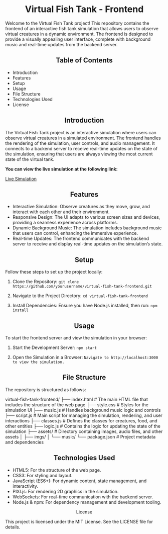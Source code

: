 # <div align="center">Virtual Fish Tank - Frontend</div>

Welcome to the Virtual Fish Tank project! This repository contains the frontend of an interactive fish tank simulation that allows users to observe virtual creatures in a dynamic environment. The frontend is designed to provide a visually appealing user interface, complete with background music and real-time updates from the backend server.

## <div align="center">Table of Contents</div>

- Introduction
- Features
- Setup
- Usage
- File Structure
- Technologies Used
- License

## <div align="center">Introduction</div>

The Virtual Fish Tank project is an interactive simulation where users can observe virtual creatures in a simulated environment. The frontend handles the rendering of the simulation, user controls, and audio management. It connects to a backend server to receive real-time updates on the state of the simulation, ensuring that users are always viewing the most current state of the virtual tank.


<strong>You can view the live simulation at the following link:</strong>

[Live Simulation](https://dynamic-chimera-9a3d30.netlify.app/)

## <div align="center">Features</div>

- Interactive Simulation: Observe creatures as they move, grow, and interact with each other and their environment.
- Responsive Design: The UI adapts to various screen sizes and devices, providing a seamless experience across platforms.
- Dynamic Background Music: The simulation includes background music that users can control, enhancing the immersive experience.
- Real-time Updates: The frontend communicates with the backend server to receive and display real-time updates on the simulation’s state.

## <div align="center">Setup</div>

Follow these steps to set up the project locally:

1. Clone the Repository:
    ```git clone https://github.com/yourusername/virtual-fish-tank-frontend.git```
    
2. Navigate to the Project Directory:
    ```cd virtual-fish-tank-frontend```
    
3. Install Dependencies:
    Ensure you have Node.js installed, then run:
    ```npm install```

## <div align="center">Usage</div>

To start the frontend server and view the simulation in your browser:

1. Start the Development Server:
    ```npm start```
    
2. Open the Simulation in a Browser:
    ```Navigate to http://localhost:3000 to view the simulation.```

## <div align="center">File Structure</div>

The repository is structured as follows:

virtual-fish-tank-frontend/
├── index.html          # The main HTML file that includes the structure of the web page
├── style.css           # Styles for the simulation UI
├── music.js            # Handles background music logic and controls
├── script.js           # Main script for managing the simulation, rendering, and user interactions
├── classes.js          # Defines the classes for creatures, food, and other entities
├── logic.js            # Contains the logic for updating the state of the simulation
├── assets/             # Directory containing images, audio files, and other assets
│   ├── imgs/
│   └── music/
└── package.json        # Project metadata and dependencies

## <div align="center">Technologies Used</div>

- HTML5: For the structure of the web page.
- CSS3: For styling and layout.
- JavaScript (ES6+): For dynamic content, state management, and interactivity.
- PIXI.js: For rendering 2D graphics in the simulation.
- WebSockets: For real-time communication with the backend server.
- Node.js & npm: For dependency management and development tooling.

<div align="center">License</div>

This project is licensed under the MIT License. See the LICENSE file for details.
